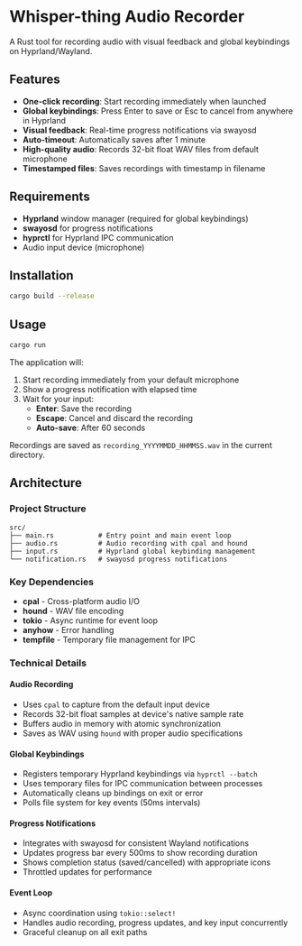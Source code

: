 # Whisper-thing Audio Recorder

A Rust tool for recording audio with visual feedback and global keybindings on Hyprland/Wayland.

## Features

- **One-click recording**: Start recording immediately when launched
- **Global keybindings**: Press Enter to save or Esc to cancel from anywhere in Hyprland
- **Visual feedback**: Real-time progress notifications via swayosd
- **Auto-timeout**: Automatically saves after 1 minute
- **High-quality audio**: Records 32-bit float WAV files from default microphone
- **Timestamped files**: Saves recordings with timestamp in filename

## Requirements

- **Hyprland** window manager (required for global keybindings)
- **swayosd** for progress notifications
- **hyprctl** for Hyprland IPC communication
- Audio input device (microphone)

## Installation

```bash
cargo build --release
```

## Usage

```bash
cargo run
```

The application will:
1. Start recording immediately from your default microphone
2. Show a progress notification with elapsed time
3. Wait for your input:
   - **Enter**: Save the recording
   - **Escape**: Cancel and discard the recording
   - **Auto-save**: After 60 seconds

Recordings are saved as `recording_YYYYMMDD_HHMMSS.wav` in the current directory.

## Architecture

### Project Structure
```
src/
├── main.rs           # Entry point and main event loop
├── audio.rs          # Audio recording with cpal and hound
├── input.rs          # Hyprland global keybinding management
└── notification.rs   # swayosd progress notifications
```

### Key Dependencies
- **cpal** - Cross-platform audio I/O
- **hound** - WAV file encoding
- **tokio** - Async runtime for event loop
- **anyhow** - Error handling
- **tempfile** - Temporary file management for IPC

### Technical Details

#### Audio Recording
- Uses `cpal` to capture from the default input device
- Records 32-bit float samples at device's native sample rate
- Buffers audio in memory with atomic synchronization
- Saves as WAV using `hound` with proper audio specifications

#### Global Keybindings
- Registers temporary Hyprland keybindings via `hyprctl --batch`
- Uses temporary files for IPC communication between processes
- Automatically cleans up bindings on exit or error
- Polls file system for key events (50ms intervals)

#### Progress Notifications
- Integrates with swayosd for consistent Wayland notifications
- Updates progress bar every 500ms to show recording duration
- Shows completion status (saved/cancelled) with appropriate icons
- Throttled updates for performance

#### Event Loop
- Async coordination using `tokio::select!`
- Handles audio recording, progress updates, and key input concurrently
- Graceful cleanup on all exit paths
